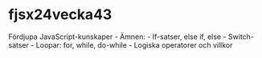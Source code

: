 # fjsx24vecka43
Fördjupa JavaScript-kunskaper - Ämnen: - If-satser, else if, else - Switch-satser - Loopar: for, while, do-while - Logiska operatorer och villkor
